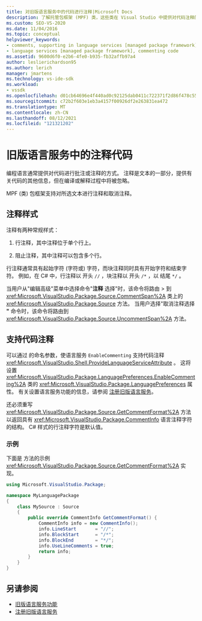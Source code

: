 ```yaml
---
title: 对旧版语言服务中的代码进行注释|Microsoft Docs
description: 了解托管包框架 (MPF) 类，这些类在 Visual Studio 中提供对代码注释的支持。
ms.custom: SEO-VS-2020
ms.date: 11/04/2016
ms.topic: conceptual
helpviewer_keywords:
- comments, supporting in language services [managed package framework]
- language services [managed package framework], commenting code
ms.assetid: 9600d6f0-e2b6-4fe0-b935-fb32affb97a4
author: leslierichardson95
ms.author: lerich
manager: jmartens
ms.technology: vs-ide-sdk
ms.workload:
- vssdk
ms.openlocfilehash: d01cb64696e4f440ad0c92125dab0411c722371f2d86f478c5553f0f02f9e013
ms.sourcegitcommit: c72b2f603e1eb3a4157f00926df2e263831ea472
ms.translationtype: MT
ms.contentlocale: zh-CN
ms.lasthandoff: 08/12/2021
ms.locfileid: "121321202"
---
```

# <a name="comment-code-in-a-legacy-language-service"></a>旧版语言服务中的注释代码
编程语言通常提供对代码进行批注或注释的方式。 注释是文本的一部分，提供有关代码的其他信息，但在编译或解释过程中将被忽略。

 MPF (类) 包框架支持对所选文本进行注释和取消注释。

## <a name="comment-styles"></a>注释样式
注释有两种常规样式：

1. 行注释，其中注释位于单个行上。

2. 阻止注释，其中注释可以包含多个行。

行注释通常具有起始字符 (字符或) 字符，而块注释同时具有开始字符和结束字符。 例如，在 C# 中，行注释以 开头 `//` ，块注释以 开头 `/*` ，以 结尾 `*/` 。

当用户从"编辑高级"菜单中选择命令"**注释** 选择"时，该命令将路由  >  到 <xref:Microsoft.VisualStudio.Package.Source.CommentSpan%2A> 类上的 <xref:Microsoft.VisualStudio.Package.Source> 方法。 当用户选择"取消注释选择 **"** 命令时，该命令将路由到 <xref:Microsoft.VisualStudio.Package.Source.UncommentSpan%2A> 方法。

## <a name="support-code-comments"></a>支持代码注释
 可以通过 的命名参数，使语言服务 `EnableCommenting` 支持代码注释 <xref:Microsoft.VisualStudio.Shell.ProvideLanguageServiceAttribute> 。 这将设置 <xref:Microsoft.VisualStudio.Package.LanguagePreferences.EnableCommenting%2A> 类的 <xref:Microsoft.VisualStudio.Package.LanguagePreferences> 属性。 有关设置语言服务功能的信息，请参阅 [注册旧版语言服务](../../extensibility/internals/registering-a-legacy-language-service1.md)。

 还必须重写 <xref:Microsoft.VisualStudio.Package.Source.GetCommentFormat%2A> 方法以返回具有 <xref:Microsoft.VisualStudio.Package.CommentInfo> 语言注释字符的结构。 C# 样式的行注释字符是默认值。

### <a name="example"></a>示例
 下面是 方法的示例 <xref:Microsoft.VisualStudio.Package.Source.GetCommentFormat%2A> 实现。

```csharp
using Microsoft.VisualStudio.Package;

namespace MyLanguagePackage
{
    class MySource : Source
    {
        public override CommentInfo GetCommentFormat() {
            CommentInfo info = new CommentInfo();
            info.LineStart       = "//";
            info.BlockStart      = "/*";
            info.BlockEnd        = "*/";
            info.UseLineComments = true;
            return info;
        }
    }
}
```

## <a name="see-also"></a>另请参阅
- [旧版语言服务功能](../../extensibility/internals/legacy-language-service-features1.md)
- [注册旧版语言服务](../../extensibility/internals/registering-a-legacy-language-service1.md)
